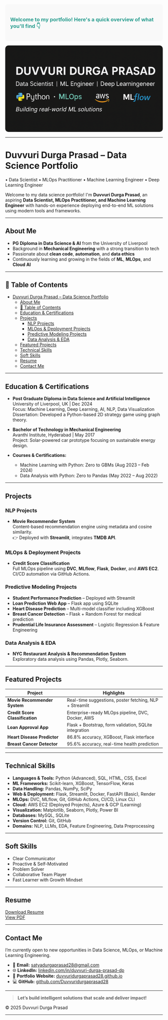 <div style="background-color: #f9f9f9ff; padding: 1rem; border-radius: 8px;">
  <h3 style="color:#2a9d8f; font-weight:700;">Welcome to my portfolio! Here's a quick overview of what you'll find 👇</h3>
</div>

<p align="center">
  <img src="root/assets/images/banner.png" alt="Banner" style="border-radius: 10px;">
</p>

---

# Duvvuri Durga Prasad – Data Science Portfolio
• Data Scientist • MLOps Practitioner • Machine Learning Engineer • Deep Learning Engineer

Welcome to my data science portfolio! I'm **Duvvuri Durga Prasad**, an aspiring **Data Scientist, MLOps Practitioner, and Machine Learning Engineer** with hands-on experience deploying end-to-end ML solutions using modern tools and frameworks.

---

## About Me

* **PG Diploma in Data Science & AI** from the University of Liverpool  
* Background in **Mechanical Engineering** with a strong transition to tech  
* Passionate about **clean code**, **automation**, and **data ethics**  
* Continuously learning and growing in the fields of **ML**, **MLOps**, and **Cloud AI**

---

## 📁 Table of Contents

- [Duvvuri Durga Prasad – Data Science Portfolio](#duvvuri-durga-prasad--data-science-portfolio)
  - [About Me](#about-me)
  - [📁 Table of Contents](#-table-of-contents)
  - [Education \& Certifications](#education--certifications)
  - [Projects](#projects)
    - [NLP Projects](#nlp-projects)
    - [MLOps \& Deployment Projects](#mlops--deployment-projects)
    - [Predictive Modeling Projects](#predictive-modeling-projects)
    - [Data Analysis \& EDA](#data-analysis--eda)
  - [Featured Projects](#featured-projects)
  - [Technical Skills](#technical-skills)
  - [Soft Skills](#soft-skills)
  - [Resume](#resume)
  - [Contact Me](#contact-me)

---

## Education & Certifications

- **Post Graduate Diploma in Data Science and Artificial Intelligence**  
  University of Liverpool, UK | Dec 2024  
  Focus: Machine Learning, Deep Learning, AI, NLP, Data Visualization  
  Dissertation: Developed a Python-based 2D strategy game using graph theory.

- **Bachelor of Technology in Mechanical Engineering**  
  Avanthi Institute, Hyderabad | May 2017  
  Project: Solar-powered car prototype focusing on sustainable energy design.

- **Courses & Certifications:**  
  - Machine Learning with Python: Zero to GBMs (Aug 2023 – Feb 2024)  
  - Data Analysis with Python: Zero to Pandas (May 2022 – Aug 2022)

---

## Projects

### NLP Projects

* **Movie Recommender System**  
  Content-based recommendation engine using metadata and cosine similarity.  
  👉 Deployed with **Streamlit**, integrates **TMDB API**.

### MLOps & Deployment Projects

* **Credit Score Classification**  
  Full MLOps pipeline using **DVC**, **MLflow**, **Flask**, **Docker**, and **AWS EC2**.  
  CI/CD automation via GitHub Actions.

### Predictive Modeling Projects

* **Student Performance Prediction** – Deployed with Streamlit  
* **Loan Prediction Web App** – Flask app using SQLite  
* **Heart Disease Prediction** – Multi-model classifier including XGBoost  
* **Breast Cancer Detection** – Flask + Random Forest for medical prediction  
* **Prudential Life Insurance Assessment** – Logistic Regression & Feature Engineering

### Data Analysis & EDA

* **NYC Restaurant Analysis & Recommendation System**  
  Exploratory data analysis using Pandas, Plotly, Seaborn.

---

## Featured Projects

| Project                     | Highlights                                            |
| --------------------------- | ---------------------------------------------------- |
| **Movie Recommender System**    | Real-time suggestions, poster fetching, NLP + Streamlit |
| **Credit Score Classification** | Enterprise-ready MLOps pipeline, DVC, Docker, AWS       |
| **Loan Approval App**           | Flask + Bootstrap, form validation, SQLite integration  |
| **Heart Disease Predictor**     | 86.8% accuracy, XGBoost, Flask interface                |
| **Breast Cancer Detector**      | 95.6% accuracy, real-time health prediction             |

---

## Technical Skills

- **Languages & Tools:** Python (Advanced), SQL, HTML, CSS, Excel  
- **ML Frameworks:** Scikit-learn, XGBoost, TensorFlow, Keras  
- **Data Handling:** Pandas, NumPy, SciPy  
- **Web & Deployment:** Flask, Streamlit, Docker, FastAPI (Basic), Render  
- **MLOps:** DVC, MLflow, Git, GitHub Actions, CI/CD, Linux CLI  
- **Cloud:** AWS EC2 (Deployed Projects), Azure & GCP (Learning)  
- **Visualization:** Matplotlib, Seaborn, Plotly, Power BI  
- **Databases:** MySQL, SQLite  
- **Version Control:** Git, GitHub  
- **Domains:** NLP, LLMs, EDA, Feature Engineering, Data Preprocessing

---

## Soft Skills

* Clear Communicator  
* Proactive & Self-Motivated  
* Problem Solver  
* Collaborative Team Player  
* Fast Learner with Growth Mindset

---

## Resume

[Download Resume](docs/DuvvuriDurgaPrasad_Resume.pdf)  
[View PDF](docs/DuvvuriDurgaPrasad_Resume.pdf)

---

## Contact Me

I’m currently open to new opportunities in Data Science, MLOps, or Machine Learning Engineering.

* 📧 **Email:** [satyadurgaprasad28@gmail.com](mailto:satyadurgaprasad28@gmail.com)  
* 🌐 **LinkedIn:** [linkedin.com/in/duvvuri-durga-prasad-dp](https://www.linkedin.com/in/duvvuri-durga-prasad-dp)  
* 💼 **Portfolio Website:** [duvvuridurgaprasad28.github.io](https://duvvuridurgaprasad28.github.io/)
* 💻 **GitHub:** [github.com/Duvvuridurgaprasad28](https://github.com/Duvvuridurgaprasad28)

---

> **Let’s build intelligent solutions that scale and deliver impact!**

© 2025 Duvvuri Durga Prasad

---

